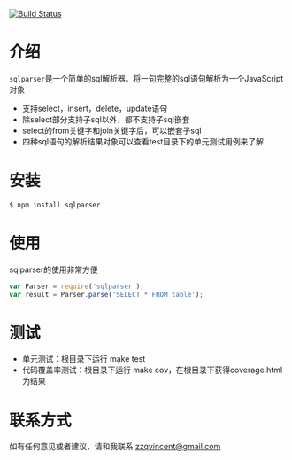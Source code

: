 [![Build Status](https://secure.travis-ci.org/vincent-zhao/sqlparser.png?branch=master)](http://travis-ci.org/vincent-zhao/sqlparser)

# 介绍

`sqlparser`是一个简单的sql解析器。将一句完整的sql语句解析为一个JavaScript对象

* 支持select，insert，delete，update语句
* 除select部分支持子sql以外，都不支持子sql嵌套
* select的from关键字和join关键字后，可以嵌套子sql
* 四种sql语句的解析结果对象可以查看test目录下的单元测试用例来了解

# 安装

```bash
$ npm install sqlparser
```

# 使用

sqlparser的使用非常方便

```javascript
var Parser = require('sqlparser');
var result = Parser.parse('SELECT * FROM table');
```

# 测试

* 单元测试：根目录下运行 make test
* 代码覆盖率测试：根目录下运行 make cov，在根目录下获得coverage.html为结果

# 联系方式

如有任何意见或者建议，请和我联系 zzqvincent@gmail.com
